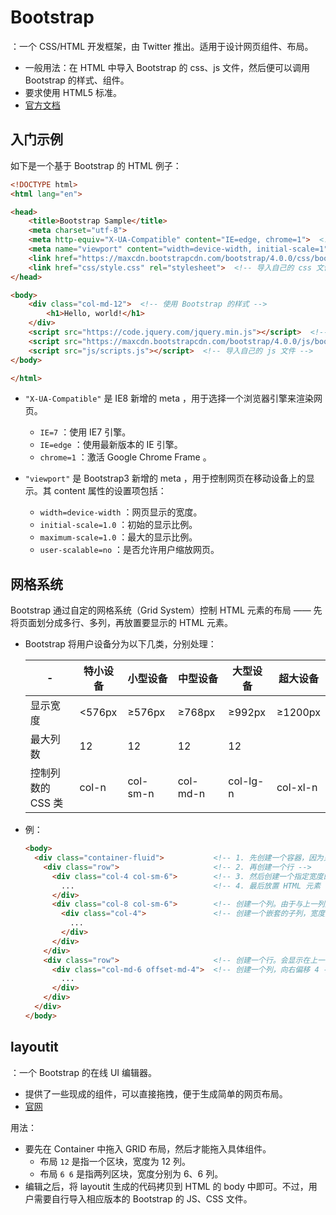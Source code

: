 # Bootstrap

：一个 CSS/HTML 开发框架，由 Twitter 推出。适用于设计网页组件、布局。
- 一般用法：在 HTML 中导入 Bootstrap 的 css、js 文件，然后便可以调用 Bootstrap 的样式、组件。
- 要求使用 HTML5 标准。
- [官方文档](https://v4.bootcss.com/docs/getting-started/introduction/)

## 入门示例

如下是一个基于 Bootstrap 的 HTML 例子：

```html
<!DOCTYPE html>
<html lang="en">

<head>
	<title>Bootstrap Sample</title>
    <meta charset="utf-8">
    <meta http-equiv="X-UA-Compatible" content="IE=edge, chrome=1">  <!-- 用于兼容 IE 浏览器 -->
    <meta name="viewport" content="width=device-width, initial-scale=1">  <!-- 控制网页在移动设备上的显示 -->
	<link href="https://maxcdn.bootstrapcdn.com/bootstrap/4.0.0/css/bootstrap.min.css" rel="stylesheet">  <!-- 导入 Bootstrap 的 css 文件 -->
	<link href="css/style.css" rel="stylesheet">  <!-- 导入自己的 css 文件 -->
</head>

<body>
	<div class="col-md-12">  <!-- 使用 Bootstrap 的样式 -->
		<h1>Hello, world!</h1>
	</div>
	<script src="https://code.jquery.com/jquery.min.js"></script>  <!-- 先导入 Bootstrap 的依赖 js 文件 -->
	<script src="https://maxcdn.bootstrapcdn.com/bootstrap/4.0.0/js/bootstrap.min.js"></script>  <!-- 导入 Bootstrap 的 js 文件 -->
	<script src="js/scripts.js"></script>  <!-- 导入自己的 js 文件 -->
</body>

</html>
```
- `"X-UA-Compatible"` 是 IE8 新增的 meta ，用于选择一个浏览器引擎来渲染网页。
  - `IE=7` ：使用 IE7 引擎。
  - `IE=edge` ：使用最新版本的 IE 引擎。
  - `chrome=1` ：激活 Google Chrome Frame 。

- `"viewport"` 是 Bootstrap3 新增的 meta ，用于控制网页在移动设备上的显示。其 content 属性的设置项包括：
  - `width=device-width` ：网页显示的宽度。
  - `initial-scale=1.0` ：初始的显示比例。
  - `maximum-scale=1.0` ：最大的显示比例。
  - `user-scalable=no` ：是否允许用户缩放网页。

## 网格系统

Bootstrap 通过自定的网格系统（Grid System）控制 HTML 元素的布局 —— 先将页面划分成多行、多列，再放置要显示的 HTML 元素。
- Bootstrap 将用户设备分为以下几类，分别处理：

  -|特小设备|小型设备|中型设备|大型设备|超大设备
  -|-|-|-|-|-
  显示宽度|<576px|≥576px|≥768px|≥992px|≥1200px
  最大列数|12|12|12|12
  控制列数的 CSS 类|col-n|col-sm-n|col-md-n|col-lg-n|col-xl-n

- 例：
  ```html
  <body>
    <div class="container-fluid">           <!-- 1. 先创建一个容器，因为只能在容器中划分网格 -->
      <div class="row">                     <!-- 2. 再创建一个行 -->
        <div class="col-4 col-sm-6">        <!-- 3. 然后创建一个指定宽度的列 -->
          ...                               <!-- 4. 最后放置 HTML 元素 -->
        </div>
        <div class="col-8 col-sm-6">        <!-- 创建一个列。由于与上一列加在一起的宽度不超过 12 ，会显示在同一行 -->
          <div class="col-4">               <!-- 创建一个嵌套的子列，宽度为上一列的 4/12 -->
            ...
          </div>
        </div>
      </div>
      <div class="row">                     <!-- 创建一个行。会显示在上一行之下 -->
        <div class="col-md-6 offset-md-4">  <!-- 创建一个列，向右偏移 4 -->
          ...
        </div>
      </div>
    </div>
  </body>
  ```

## layoutit

：一个 Bootstrap 的在线 UI 编辑器。
- 提供了一些现成的组件，可以直接拖拽，便于生成简单的网页布局。
- [官网](https://www.layoutit.com/build)

用法：
- 要先在 Container 中拖入 GRID 布局，然后才能拖入具体组件。
  - 布局 `12` 是指一个区块，宽度为 12 列。
  - 布局 `6 6` 是指两列区块，宽度分别为 6、6 列。
- 编辑之后，将 layoutit 生成的代码拷贝到 HTML 的 body 中即可。不过，用户需要自行导入相应版本的 Bootstrap 的 JS、CSS 文件。
